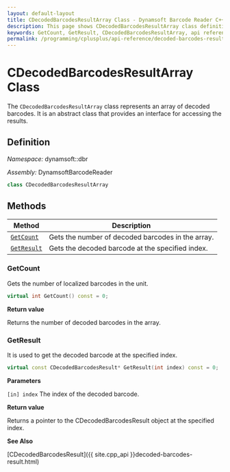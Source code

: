 ```yaml
---
layout: default-layout
title: CDecodedBarcodesResultArray Class - Dynamsoft Barcode Reader C++ Edition API Reference
description: This page shows CDecodedBarcodesResultArray class definition of Dynamsoft Barcode Reader SDK C++ Edition.
keywords: GetCount, GetResult, CDecodedBarcodesResultArray, api reference
permalink: /programming/cplusplus/api-reference/decoded-barcodes-result-array.html
---
```

# CDecodedBarcodesResultArray Class

The `CDecodedBarcodesResultArray` class represents an array of decoded barcodes. It is an abstract class that provides an interface for accessing the results.

## Definition

*Namespace:* dynamsoft::dbr

*Assembly:* DynamsoftBarcodeReader

```cpp
class CDecodedBarcodesResultArray
```

## Methods

| Method                            | Description |
|-----------------------------------|-------------|
| [`GetCount`](#getcount)           | Gets the number of decoded barcodes in the array.|
| [`GetResult`](#getresult)           | Gets the decoded barcode at the specified index.|

### GetCount

Gets the number of localized barcodes in the unit.

```cpp
virtual int GetCount() const = 0;
```

**Return value**

Returns the number of decoded barcodes in the array.


### GetResult

It is used to get the decoded barcode at the specified index.

```cpp
virtual const CDecodedBarcodesResult* GetResult(int index) const = 0;
```

**Parameters**

`[in] index` The index of the decoded barcode.

**Return value**

Returns a pointer to the CDecodedBarcodesResult object at the specified index.

**See Also**

[CDecodedBarcodesResult]({{ site.cpp_api }}decoded-barcodes-result.html)
